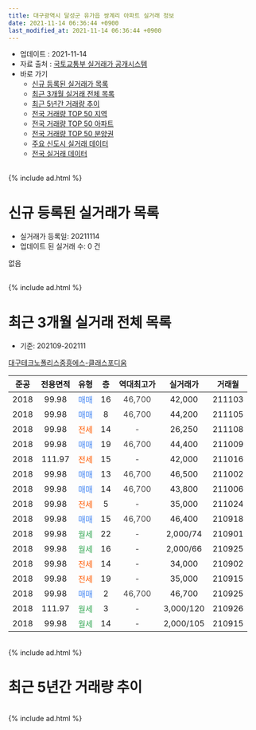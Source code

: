 ```yaml
---
title: 대구광역시 달성군 유가읍 쌍계리 아파트 실거래 정보
date: 2021-11-14 06:36:44 +0900
last_modified_at: 2021-11-14 06:36:44 +0900
---
```


* 업데이트 : 2021-11-14
* 자료 출처 : [국토교통부 실거래가 공개시스템](http://rt.molit.go.kr)
* 바로 가기
    * [신규 등록된 실거래가 목록](#신규-등록된-실거래가-목록)
    * [최근 3개월 실거래 전체 목록](#최근-3개월-실거래-전체-목록)
    * [최근 5년간 거래량 추이](#최근-5년간-거래량-추이)
    * [전국 거래량 TOP 50 지역](https://inasie.github.io/apt-trade-info/최근-3개월-전국에서-가장-거래가-많이-발생한-지역)
    * [전국 거래량 TOP 50 아파트](https://inasie.github.io/apt-trade-info/최근-3개월-전국에서-가장-거래가-많이-발생한-아파트)
    * [전국 거래량 TOP 50 분양권](https://inasie.github.io/apt-trade-info/최근-3개월-전국에서-가장-거래가-많이-발생한-분양권)
    * [주요 신도시 실거래 데이터](https://inasie.github.io/apt-trade-info/주요-신도시)
    * [전국 실거래 데이터](https://inasie.github.io/apt-trade-info/전국)
<br>
{% include ad.html %}
<br>

# 신규 등록된 실거래가 목록
* 실거래가 등록일: 20211114
* 업데이트 된 실거래 수: 0 건

없음

<br>
{% include ad.html %}
<br>

# 최근 3개월 실거래 전체 목록
* 기준: 202109-202111


[대구테크노폴리스중흥에스-클래스포디움](https://search.naver.com/search.naver?query=%EB%8C%80%EA%B5%AC%EA%B4%91%EC%97%AD%EC%8B%9C+%EB%8B%AC%EC%84%B1%EA%B5%B0+%EC%9C%A0%EA%B0%80%EC%9D%8D+%EC%8C%8D%EA%B3%84%EB%A6%AC+%EB%8C%80%EA%B5%AC%ED%85%8C%ED%81%AC%EB%85%B8%ED%8F%B4%EB%A6%AC%EC%8A%A4%EC%A4%91%ED%9D%A5%EC%97%90%EC%8A%A4-%ED%81%B4%EB%9E%98%EC%8A%A4%ED%8F%AC%EB%94%94%EC%9B%80)

|준공|전용면적|유형|층|역대최고가|실거래가|거래월|
|:---:|:---:|:---:|:---:|:---:|:---:|:---:|
|2018|99.98|<span style="color:#4285f3">매매</span>|16|<span style="color:#444444">46,700</span>|42,000|211103|
|2018|99.98|<span style="color:#4285f3">매매</span>|8|<span style="color:#444444">46,700</span>|44,200|211105|
|2018|99.98|<span style="color:#ff5a00">전세</span>|14|<span style="color:#444444">-</span>|26,250|211108|
|2018|99.98|<span style="color:#4285f3">매매</span>|19|<span style="color:#444444">46,700</span>|44,400|211009|
|2018|111.97|<span style="color:#ff5a00">전세</span>|15|<span style="color:#444444">-</span>|42,000|211016|
|2018|99.98|<span style="color:#4285f3">매매</span>|13|<span style="color:#444444">46,700</span>|46,500|211002|
|2018|99.98|<span style="color:#4285f3">매매</span>|14|<span style="color:#444444">46,700</span>|43,800|211006|
|2018|99.98|<span style="color:#ff5a00">전세</span>|5|<span style="color:#444444">-</span>|35,000|211024|
|2018|99.98|<span style="color:#4285f3">매매</span>|15|<span style="color:#444444">46,700</span>|46,400|210918|
|2018|99.98|<span style="color:#34a853">월세</span>|22|<span style="color:#444444">-</span>|2,000/74|210901|
|2018|99.98|<span style="color:#34a853">월세</span>|16|<span style="color:#444444">-</span>|2,000/66|210925|
|2018|99.98|<span style="color:#ff5a00">전세</span>|14|<span style="color:#444444">-</span>|34,000|210902|
|2018|99.98|<span style="color:#ff5a00">전세</span>|19|<span style="color:#444444">-</span>|35,000|210915|
|2018|99.98|<span style="color:#4285f3">매매</span>|2|<span style="color:#444444">46,700</span>|46,700|210925|
|2018|111.97|<span style="color:#34a853">월세</span>|3|<span style="color:#444444">-</span>|3,000/120|210926|
|2018|99.98|<span style="color:#34a853">월세</span>|14|<span style="color:#444444">-</span>|2,000/105|210915|


<br>
{% include ad.html %}
<br>

# 최근 5년간 거래량 추이


<div style="width:100%;">
    <canvas id="deal_progress" height="200"></canvas>
</div>

<script>
new Chart(document.getElementById("deal_progress"), {
    type: 'line',
    data: {
        labels: ['201611','201612','201701','201702','201703','201704','201705','201706','201707','201708','201709','201710','201711','201712','201801','201802','201803','201804','201805','201806','201807','201808','201809','201810','201811','201812','201901','201902','201903','201904','201905','201906','201907','201908','201909','201910','201911','201912','202001','202002','202003','202004','202005','202006','202007','202008','202009','202010','202011','202012','202101','202102','202103','202104','202105','202106','202107','202108','202109','202110','202111'],
        datasets: [{
            label: '매매',
            pointRadius: 1,
            data: [0, 0, 0, 0, 0, 0, 0, 0, 0, 0, 0, 0, 0, 0, 24, 14, 22, 20, 20, 22, 8, 4, 0, 0, 1, 1, 0, 2, 0, 0, 0, 2, 2, 1, 3, 2, 4, 3, 2, 2, 0, 7, 4, 2, 5, 2, 8, 6, 19, 21, 4, 3, 5, 22, 8, 5, 5, 4, 2, 3, 2],
            borderColor: "rgba(255, 201, 14, 1)",
            backgroundColor: "rgba(255, 201, 14, 0.5)",
            fill: false,
            lineTension: 0
        },{
            label: '전월세',
            pointRadius: 1,
            data: [0, 0, 0, 0, 0, 0, 0, 0, 0, 0, 0, 0, 0, 0, 0, 1, 1, 5, 5, 6, 4, 1, 0, 1, 1, 1, 2, 4, 0, 1, 2, 2, 3, 1, 1, 1, 2, 1, 3, 2, 4, 7, 5, 12, 10, 11, 8, 4, 1, 1, 7, 3, 7, 2, 5, 2, 4, 4, 6, 2, 1],
            borderColor: "rgba(0, 141, 185, 1)",
            backgroundColor: "rgba(0, 141, 185, 0.5)",
            fill: false,
            lineTension: 0
        }
        ]
    },
    options: {
        responsive: true,
        title: {
            display: false
        },
        tooltips: {
            mode: 'index',
            intersect: false
        },
        hover: {
            mode: 'nearest',
            intersect: true
        },
        scales: {
            xAxes: [{
                display: true,
                scaleLabel: {
                    display: true,
                    labelString: '년/월'
                }
            }],
            yAxes: [{
                display: true,
                ticks: {
                    suggestedMin: 0,
                },
                scaleLabel: {
                    display: true,
                    labelString: '실거래 수'
                }
            }]
        }
    }
});

</script>


<br>
{% include ad.html %}
<br>

